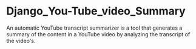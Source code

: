# Django_You-Tube_video_Summary
An automatic YouTube transcript summarizer is a tool that generates a summary of  the content in a YouTube video by analyzing the transcript of the video's.
